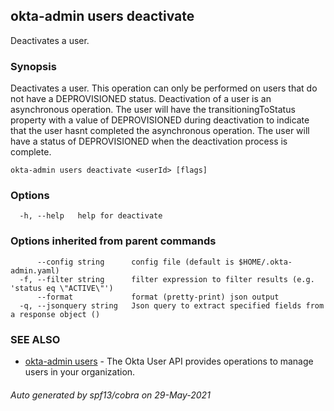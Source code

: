 ## okta-admin users deactivate

Deactivates a user.

### Synopsis

Deactivates a user. This operation can only be performed on users that do not have a DEPROVISIONED status. Deactivation of a user is an asynchronous operation. The user will have the transitioningToStatus property with a value of DEPROVISIONED during deactivation to indicate that the user hasnt completed the asynchronous operation. The user will have a status of DEPROVISIONED when the deactivation process is complete.

```
okta-admin users deactivate <userId> [flags]
```

### Options

```
  -h, --help   help for deactivate
```

### Options inherited from parent commands

```
      --config string      config file (default is $HOME/.okta-admin.yaml)
  -f, --filter string      filter expression to filter results (e.g. 'status eq \"ACTIVE\"')
      --format             format (pretty-print) json output
  -q, --jsonquery string   Json query to extract specified fields from a response object ()
```

### SEE ALSO

* [okta-admin users](okta-admin_users.md)	 - The Okta User API provides operations to manage users in your organization.

###### Auto generated by spf13/cobra on 29-May-2021
